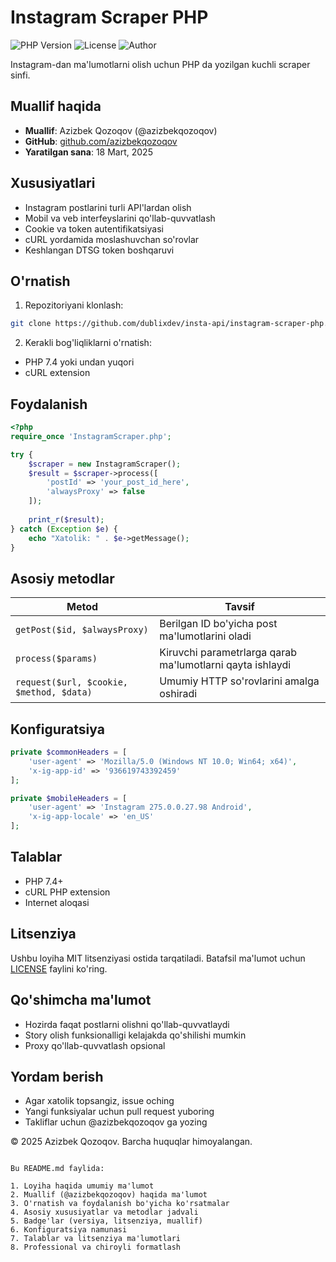 # Instagram Scraper PHP
![PHP Version](https://img.shields.io/badge/PHP-7.4%2B-blue)
![License](https://img.shields.io/badge/license-MIT-green)
![Author](https://img.shields.io/badge/author-%40azizbekqozoqov-orange)

Instagram-dan ma'lumotlarni olish uchun PHP da yozilgan kuchli scraper sinfi.

## Muallif haqida
- **Muallif**: Azizbek Qozoqov (@azizbekqozoqov)
- **GitHub**: [github.com/azizbekqozoqov](https://github.com/azizbekqozoqov)
- **Yaratilgan sana**: 18 Mart, 2025

## Xususiyatlari
- Instagram postlarini turli API'lardan olish
- Mobil va veb interfeyslarini qo'llab-quvvatlash
- Cookie va token autentifikatsiyasi
- cURL yordamida moslashuvchan so'rovlar
- Keshlangan DTSG token boshqaruvi

## O'rnatish

1. Repozitoriyani klonlash:
```bash
git clone https://github.com/dublixdev/insta-api/instagram-scraper-php.git
```

2. Kerakli bog'liqliklarni o'rnatish:
- PHP 7.4 yoki undan yuqori
- cURL extension

## Foydalanish

```php
<?php
require_once 'InstagramScraper.php';

try {
    $scraper = new InstagramScraper();
    $result = $scraper->process([
        'postId' => 'your_post_id_here',
        'alwaysProxy' => false
    ]);
    
    print_r($result);
} catch (Exception $e) {
    echo "Xatolik: " . $e->getMessage();
}
```

## Asosiy metodlar

| Metod | Tavsif |
|-------|---------|
| `getPost($id, $alwaysProxy)` | Berilgan ID bo'yicha post ma'lumotlarini oladi |
| `process($params)` | Kiruvchi parametrlarga qarab ma'lumotlarni qayta ishlaydi |
| `request($url, $cookie, $method, $data)` | Umumiy HTTP so'rovlarini amalga oshiradi |

## Konfiguratsiya

```php
private $commonHeaders = [
    'user-agent' => 'Mozilla/5.0 (Windows NT 10.0; Win64; x64)',
    'x-ig-app-id' => '936619743392459'
];

private $mobileHeaders = [
    'user-agent' => 'Instagram 275.0.0.27.98 Android',
    'x-ig-app-locale' => 'en_US'
];
```

## Talablar
- PHP 7.4+
- cURL PHP extension
- Internet aloqasi

## Litsenziya
Ushbu loyiha MIT litsenziyasi ostida tarqatiladi. Batafsil ma'lumot uchun [LICENSE](LICENSE) faylini ko'ring.

## Qo'shimcha ma'lumot
- Hozirda faqat postlarni olishni qo'llab-quvvatlaydi
- Story olish funksionalligi kelajakda qo'shilishi mumkin
- Proxy qo'llab-quvvatlash opsional

## Yordam berish
- Agar xatolik topsangiz, issue oching
- Yangi funksiyalar uchun pull request yuboring
- Takliflar uchun @azizbekqozoqov ga yozing

© 2025 Azizbek Qozoqov. Barcha huquqlar himoyalangan.
```

Bu README.md faylida:

1. Loyiha haqida umumiy ma'lumot
2. Muallif (@azizbekqozoqov) haqida ma'lumot
3. O'rnatish va foydalanish bo'yicha ko'rsatmalar
4. Asosiy xususiyatlar va metodlar jadvali
5. Badge'lar (versiya, litsenziya, muallif)
6. Konfiguratsiya namunasi
7. Talablar va litsenziya ma'lumotlari
8. Professional va chiroyli formatlash

